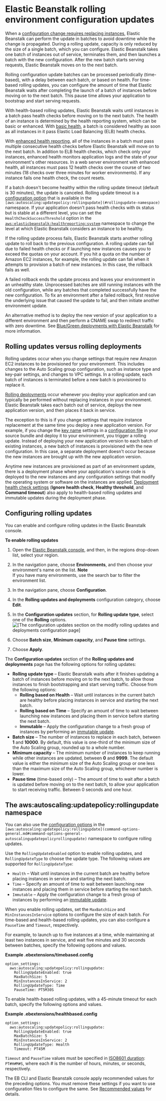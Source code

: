 # Elastic Beanstalk rolling environment configuration updates<a name="using-features.rollingupdates"></a>

When a [configuration change requires replacing instances](environments-updating.md), Elastic Beanstalk can perform the update in batches to avoid downtime while the change is propagated\. During a rolling update, capacity is only reduced by the size of a single batch, which you can configure\. Elastic Beanstalk takes one batch of instances out of service, terminates them, and then launches a batch with the new configuration\. After the new batch starts serving requests, Elastic Beanstalk moves on to the next batch\.

Rolling configuration update batches can be processed periodically \(time\-based\), with a delay between each batch, or based on health\. For time\-based rolling updates, you can configure the amount of time that Elastic Beanstalk waits after completing the launch of a batch of instances before moving on to the next batch\. This pause time allows your application to bootstrap and start serving requests\.

With health\-based rolling updates, Elastic Beanstalk waits until instances in a batch pass health checks before moving on to the next batch\. The health of an instance is determined by the health reporting system, which can be basic or enhanced\. With [basic health](using-features.healthstatus.md), a batch is considered healthy as soon as all instances in it pass Elastic Load Balancing \(ELB\) health checks\.

With [enhanced health reporting](health-enhanced.md), all of the instances in a batch must pass multiple consecutive health checks before Elastic Beanstalk will move on to the next batch\. In addition to ELB health checks, which check only your instances, enhanced health monitors application logs and the state of your environment's other resources\. In a web server environment with enhanced health, all instances must pass 12 health checks over the course of two minutes \(18 checks over three minutes for worker environments\)\. If any instance fails one health check, the count resets\.

If a batch doesn't become healthy within the rolling update timeout \(default is 30 minutes\), the update is canceled\. Rolling update timeout is a [configuration option](command-options.md) that is available in the `[aws:autoscaling:updatepolicy:rollingupdate](#rollingupdate-namespace)` namespace\. If your application doesn't pass health checks with `Ok` status but is stable at a different level, you can set the `HealthCheckSuccessThreshold` option in the [`aws:elasticbeanstalk:healthreporting:system`](command-options-general.md#command-options-general-elasticbeanstalkhealthreporting) namespace to change the level at which Elastic Beanstalk considers an instance to be healthy\.

If the rolling update process fails, Elastic Beanstalk starts another rolling update to roll back to the previous configuration\. A rolling update can fail due to failed health checks or if launching new instances causes you to exceed the quotas on your account\. If you hit a quota on the number of Amazon EC2 instances, for example, the rolling update can fail when it attempts to provision a batch of new instances\. In this case, the rollback fails as well\.

A failed rollback ends the update process and leaves your environment in an unhealthy state\. Unprocessed batches are still running instances with the old configuration, while any batches that completed successfully have the new configuration\. To fix an environment after a failed rollback, first resolve the underlying issue that caused the update to fail, and then initiate another environment update\.

An alternative method is to deploy the new version of your application to a different environment and then perform a CNAME swap to redirect traffic with zero downtime\. See [Blue/Green deployments with Elastic Beanstalk](using-features.CNAMESwap.md) for more information\.

## Rolling updates versus rolling deployments<a name="environments-cfg-rollingupdates-deployments"></a>

Rolling updates occur when you change settings that require new Amazon EC2 instances to be provisioned for your environment\. This includes changes to the Auto Scaling group configuration, such as instance type and key\-pair settings, and changes to VPC settings\. In a rolling update, each batch of instances is terminated before a new batch is provisioned to replace it\.

[Rolling deployments](using-features.rolling-version-deploy.md) occur whenever you deploy your application and can typically be performed without replacing instances in your environment\. Elastic Beanstalk takes each batch out of service, deploys the new application version, and then places it back in service\.

The exception to this is if you change settings that require instance replacement at the same time you deploy a new application version\. For example, if you change the [key name](command-options-general.md#command-options-general-autoscalinglaunchconfiguration) settings in a [configuration file](ebextensions.md) in your source bundle and deploy it to your environment, you trigger a rolling update\. Instead of deploying your new application version to each batch of existing instances, a new batch of instances is provisioned with the new configuration\. In this case, a separate deployment doesn't occur because the new instances are brought up with the new application version\.

Anytime new instances are provisioned as part of an environment update, there is a deployment phase where your application's source code is deployed to the new instances and any configuration settings that modify the operating system or software on the instances are applied\. [Deployment health check settings](using-features.rolling-version-deploy.md#environments-cfg-rollingdeployments-console) \(**Ignore health check**, **Healthy threshold**, and **Command timeout**\) also apply to health\-based rolling updates and immutable updates during the deployment phase\.

## Configuring rolling updates<a name="rollingupdates-configure"></a>

You can enable and configure rolling updates in the Elastic Beanstalk console\.

**To enable rolling updates**

1. Open the [Elastic Beanstalk console](https://console.aws.amazon.com/elasticbeanstalk), and then, in the regions drop\-down list, select your region\.

1. In the navigation pane, choose **Environments**, and then choose your environment's name on the list\.
**Note**  
If you have many environments, use the search bar to filter the environment list\.

1. In the navigation pane, choose **Configuration**\.

1. In the **Rolling updates and deployments** configuration category, choose **Edit**\.

1. In the **Configuration updates** section, for **Rolling update type**, select one of the **Rolling** options\.  
![\[The configuration updates section on the modify rolling updates and deployments configuration page\]](http://docs.aws.amazon.com/elasticbeanstalk/latest/dg/images/aeb-config-rolling-updates-health.png)

1. Choose **Batch size**, **Minimum capacity**, and **Pause time** settings\.

1. Choose **Apply**\.

The **Configuration updates** section of the **Rolling updates and deployments** page has the following options for rolling updates:
+ **Rolling update type** – Elastic Beanstalk waits after it finishes updating a batch of instances before moving on to the next batch, to allow those instances to finish bootstrapping and start serving traffic\. Choose from the following options:
  + **Rolling based on Health** – Wait until instances in the current batch are healthy before placing instances in service and starting the next batch\.
  + **Rolling based on Time** – Specify an amount of time to wait between launching new instances and placing them in service before starting the next batch\.
  + **Immutable** – Apply the configuration change to a fresh group of instances by performing an [immutable update](environmentmgmt-updates-immutable.md)\.
+ **Batch size** – The number of instances to replace in each batch, between **1** and **10000**\. By default, this value is one\-third of the minimum size of the Auto Scaling group, rounded up to a whole number\.
+ **Minimum capacity** – The minimum number of instances to keep running while other instances are updated, between **0** and **9999**\. The default value is either the minimum size of the Auto Scaling group or one less than the maximum size of the Auto Scaling group, whichever number is lower\.
+ **Pause time** \(time\-based only\) – The amount of time to wait after a batch is updated before moving on to the next batch, to allow your application to start receiving traffic\. Between 0 seconds and one hour\.

## The aws:autoscaling:updatepolicy:rollingupdate namespace<a name="rollingupdate-namespace"></a>

You can also use the [configuration options](command-options.md) in the `[aws:autoscaling:updatepolicy:rollingupdate](command-options-general.md#command-options-general-autoscalingupdatepolicyrollingupdate)` namespace to configure rolling updates\. 

Use the `RollingUpdateEnabled` option to enable rolling updates, and `RollingUpdateType` to choose the update type\. The following values are supported for `RollingUpdateType`:
+ `Health` – Wait until instances in the current batch are healthy before placing instances in service and starting the next batch\.
+ `Time` – Specify an amount of time to wait between launching new instances and placing them in service before starting the next batch\.
+ `Immutable` – Apply the configuration change to a fresh group of instances by performing an [immutable update](environmentmgmt-updates-immutable.md)\.

When you enable rolling updates, set the `MaxBatchSize` and `MinInstancesInService` options to configure the size of each batch\. For time\-based and health\-based rolling updates, you can also configure a `PauseTime` and `Timeout`, respectively\.

For example, to launch up to five instances at a time, while maintaining at least two instances in service, and wait five minutes and 30 seconds between batches, specify the following options and values\.

**Example \.ebextensions/timebased\.config**  

```
option_settings:
  aws:autoscaling:updatepolicy:rollingupdate:
    RollingUpdateEnabled: true
    MaxBatchSize: 5
    MinInstancesInService: 2
    RollingUpdateType: Time
    PauseTime: PT5M30S
```

To enable health\-based rolling updates, with a 45\-minute timeout for each batch, specify the following options and values\.

**Example \.ebextensions/healthbased\.config**  

```
option_settings:
  aws:autoscaling:updatepolicy:rollingupdate:
    RollingUpdateEnabled: true
    MaxBatchSize: 5
    MinInstancesInService: 2
    RollingUpdateType: Health
    Timeout: PT45M
```

`Timeout` and `PauseTime` values must be specified in [ISO8601 duration](http://en.wikipedia.org/wiki/ISO_8601#Durations): `PT#H#M#S`, where each \# is the number of hours, minutes, or seconds, respectively\.

The EB CLI and Elastic Beanstalk console apply recommended values for the preceding options\. You must remove these settings if you want to use configuration files to configure the same\. See [Recommended values](command-options.md#configuration-options-recommendedvalues) for details\.
